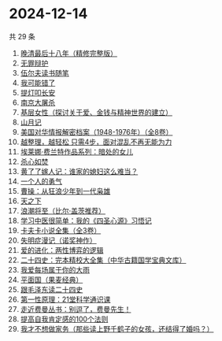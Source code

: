# 2024-12-14

共 29 条

<!-- BEGIN WEREAD -->
<!-- 最后更新时间 2024-12-14 22:01:13 +0800 -->
1. [晚清最后十八年（精修完整版）](https://weread.qq.com/web/bookDetail/787328c0813ab9683g0195cf)
1. [无罪辩护](https://weread.qq.com/web/bookDetail/2c232da0813ab9726g01820e)
1. [伍尔夫读书随笔](https://weread.qq.com/web/bookDetail/5ef32560813ab9719g019376)
1. [我可能错了](https://weread.qq.com/web/bookDetail/253321f0813ab96fcg010512)
1. [提灯叩长安](https://weread.qq.com/web/bookDetail/49232380813ab9707g014133)
1. [南京大屠杀](https://weread.qq.com/web/bookDetail/ed4325105af547ed45154e5)
1. [基层女性（探讨关于爱、金钱与精神世界的建立）](https://weread.qq.com/web/bookDetail/d3c3209072646383d3ce031)
1. [山月记](https://weread.qq.com/web/bookDetail/0db32b80719c68ab0db8ae6)
1. [美国对华情报解密档案（1948-1976年）（全8卷）](https://weread.qq.com/web/bookDetail/70732200813ab971cg011eb3)
1. [越整理，越轻松 只需4步，面对混乱不再无能为力](https://weread.qq.com/web/bookDetail/a8732a00813ab953eg011dd0)
1. [埃莱娜·费兰特作品系列：暗处的女儿](https://weread.qq.com/web/bookDetail/42132f80813ab9720g0102e1)
1. [杀心如焚](https://weread.qq.com/web/bookDetail/1c632130813ab9683g0147bc)
1. [黄了了嫁人记：谁家的媳妇这么难当？](https://weread.qq.com/web/bookDetail/29932610813ab95edg01504c)
1. [一个人的勇气](https://weread.qq.com/web/bookDetail/0b9324c0813ab96c4g019223)
1. [曹操：从狂浪少年到一代枭雄](https://weread.qq.com/web/bookDetail/e41326d0813ab9654g016d3b)
1. [天之下](https://weread.qq.com/web/bookDetail/4de326a0721770aa4de95f4)
1. [浪潮将至（比尔·盖茨推荐）](https://weread.qq.com/web/bookDetail/5ee32670813ab95cfg019619)
1. [学习中医很简单：我的《四圣心源》习悟记](https://weread.qq.com/web/bookDetail/19232e40813ab75a4g015bae)
1. [卡夫卡小说全集（全3卷）](https://weread.qq.com/web/bookDetail/10b32f7071dd5ab610b4b34)
1. [失明症漫记（诺奖神作）](https://weread.qq.com/web/bookDetail/94c325d05e1ae594c7c1535)
1. [爱的进化：两性博弈的逻辑](https://weread.qq.com/web/bookDetail/8f532450813ab9690g0105f8)
1. [二十四史：完本精校大全集（中华古籍国学宝典文库）](https://weread.qq.com/web/bookDetail/1d4328e072a6d3131d4e066)
1. [我爱每场属于你的大雨](https://weread.qq.com/web/bookDetail/6c1324a0813ab96afg016953)
1. [平面国（果麦经典）](https://weread.qq.com/web/bookDetail/215328407200f6f9215a612)
1. [跟毛泽东读二十四史](https://weread.qq.com/web/bookDetail/18132860728088fb18101aa)
1. [第一性原理：21堂科学通识课](https://weread.qq.com/web/bookDetail/a1c32030813ab96d8g0171b2)
1. [走近费曼丛书：别逗了，费曼先生！](https://weread.qq.com/web/bookDetail/cd732d70718db043cd73bb3)
1. [提高自我肯定感的100个法则](https://weread.qq.com/web/bookDetail/7b232300813ab9641g0174cf)
1. [我才不想做家务（那些读上野千鹤子的女孩，还结得了婚吗？）](https://weread.qq.com/web/bookDetail/800329f0813ab9643g0180bf)
<!-- END WEREAD -->